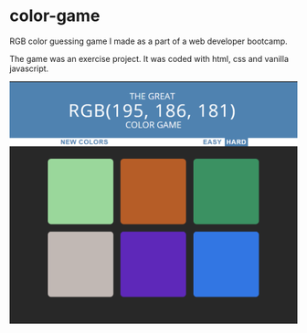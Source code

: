 # color-game
RGB color guessing game I made as a part of a web developer bootcamp.

The game was an exercise project. It was coded with html, css and vanilla javascript.

![thumbnail image](https://github.com/Joona-T/color-game/blob/master/thumbnail.PNG)
